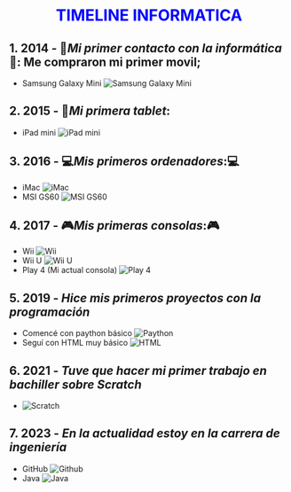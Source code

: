 # <font color="blue"><center>**TIMELINE INFORMATICA**</center></font> 
## 1. **2014** - 📱*Mi primer contacto con la informática*📱: Me compraron mi primer movil;
- Samsung Galaxy Mini 
![Samsung Galaxy Mini](https://storage.googleapis.com/catalog-pictures-carrefour-es/catalog/pictures/hd_510x_/8806085714519_1.jpg)

## 2. **2015** - 📔*Mi primera tablet*:
- iPad mini
![iPad mini](https://www.backmarket.es/cdn-cgi/image/format%3Dauto%2Cquality%3D75%2Cwidth%3D640/https://d2e6ccujb3mkqf.cloudfront.net/231974a3-f164-4d93-960a-e7a0fb411054-1_ab7eea95-ad67-495d-877a-b167ae590d21.jpg)

## 3. **2016** - 💻*Mis primeros ordenadores*:💻
- iMac
![iMac](https://i.blogs.es/84341a/imac-apple/1366_2000.webp)
- MSI GS60
![MSI GS60](https://www.notebookcheck.org/fileadmin/_processed_/csm_msi_teaser_0ee7f6eeb0.jpg)

## 4. **2017** - 🎮*Mis primeras consolas*:🎮
- Wii 
![Wii](https://www.backmarket.es/cdn-cgi/image/format%3Dauto%2Cquality%3D75%2Cwidth%3D260/https://d2e6ccujb3mkqf.cloudfront.net/f26642d9-76aa-4126-92ba-5b9646648102-1_2ca8d7ba-17dc-4bd2-8d8e-b0e696196b24.jpg) 
- Wii U
![Wii U](https://i.ebayimg.com/images/g/MfcAAOSwNTRhi7o2/s-l1200.jpg)
- Play 4 (Mi actual consola)
![Play 4](https://m.media-amazon.com/images/I/71GrRdRbV3L._AC_UF1000,1000_QL80_.jpg)

## 5. **2019** - *Hice mis primeros proyectos con la programación*
- Comencé con paython básico
![Paython](https://www.epitech-it.es/wp-content/uploads/2022/08/que-es-python-1.jpg)
- Seguí con HTML muy básico
![HTML](https://i.ytimg.com/vi/85I7cThs7dM/maxresdefault.jpg)
## 6. **2021** - *Tuve que hacer mi primer trabajo en bachiller sobre Scratch*
- ![Scratch](https://miro.medium.com/v2/resize:fit:1200/1*ZiLwnghPY4GCvFeggIuUVw.png)
## 7. **2023** - *En la actualidad estoy en la carrera de ingeniería*
- GitHub
![Github](https://global-uploads.webflow.com/5f5a53e153805db840dae2db/64e79ca5aff2fb7295bfddf9_github-que-es.jpg)
- Java 
![Java](https://www.computerworld.es/archivos/202205/java-concurrency.png)

